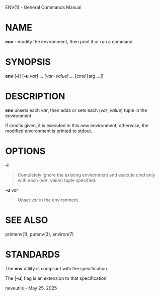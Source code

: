 ENV(1) - General Commands Manual

# NAME

**env** - modify the environment, then print it or run a command

# SYNOPSIS

**env**
\[**-i**]
\[**-u**&nbsp;*var*]&nbsp;...
\[*var*=*value*]&nbsp;...
\[*cmd*&nbsp;\[arg&nbsp;...]]

# DESCRIPTION

**env**
unsets each
*var*,
then adds or sets each
(*var*, *value*)
tuple in the environment.

If
*cmd*
is given, it is executed in this new environment;
otherwise, the modified environment is printed to stdout.

# OPTIONS

**-i**

> Completely ignore the existing environment and execute
> *cmd*
> only with each
> (*var*, *value*)
> tuple specified.

**-u** *var*

> Unset
> *var*
> in the environment.

# SEE ALSO

printenv(1),
putenv(3),
environ(7)

# STANDARDS

The
**env**
utility is compliant with the
specification.

The
\[**-u**]
flag is an extension to that specification.

neveutils - May 25, 2025
